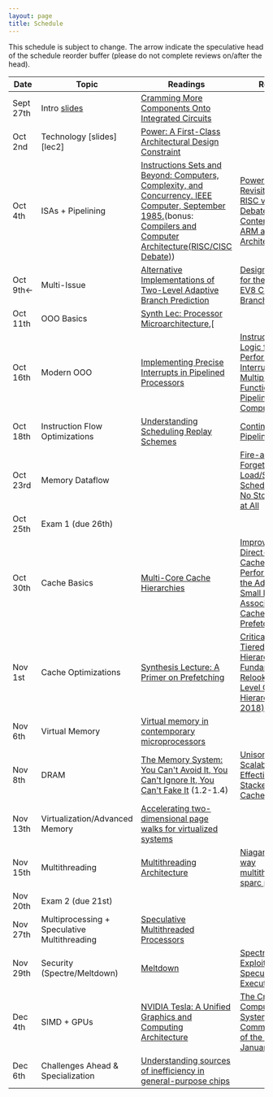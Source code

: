 ```yaml
---
layout: page
title: Schedule
---
```


This schedule is subject to change.  The arrow indicate the speculative head of the schedule reorder buffer (please do not complete reviews on/after the head).

| Date                | Topic                                        | Readings                                                                                                                                                                               | Review                                                                                                                            |
|---------------------|----------------------------------------------|----------------------------------------------------------------------------------------------------------------------------------------------------------------------------------------|-----------------------------------------------------------------------------------------------------------------------------------|
| Sept 27th           | Intro [slides][lec1]                         | [Cramming More Components Onto Integrated Circuits][moore65]                                                                                                                           |                                                                                                                                   |
| Oct 2nd             | Technology  [slides][lec2]                   | [Power: A First-Class Architectural Design Constraint][mudge-power]                                                                                                                    |                                                                                                                                   |
| Oct 4th             | ISAs + Pipelining                            | [Instructions Sets and Beyond: Computers, Complexity, and Concurrency. IEEE Computer, September 1985.][isas85](bonus: [Compilers and Computer Architecture(RISC/CISC Debate)][wulf81]) | [Power Struggles: Revisiting the RISC vs. CISC Debate on Contemporary ARM and x86 Architectures][power-struggles]                 |
| Oct 9th$\leftarrow$ | Multi-Issue                                  | [Alternative Implementations of Two-Level Adaptive Branch Prediction][two-level-bp]                                                                                                    | [Design Tradeoffs for the Alpha EV8 Conditional Branch Predictor][seznec_alphaev8]                                                |
| Oct 11th            | OOO Basics                                   | [Synth Lec: Processor Microarchitecture][synth-proc-micro],[                                                                                                                           |                                                                                                                                   |
| Oct 16th            | Modern OOO                                   | [Implementing Precise Interrupts in Pipelined Processors][smith-precise]                                                                                                               | [Instruction Issue Logic for High-Performance, Interruptible, Multiple Functional Unit, Pipelined Computers][sohi-issue]          |
| Oct 18th            | Instruction Flow Optimizations               | [Understanding Scheduling Replay Schemes][spec-sched-replay]                                                                                                                           | [Continual Flow Pipelines][cfp]                                                                                                   |
| Oct 23rd            | Memory Dataflow                              |                                                                                                                                                                                        | [Fire-and-Forget: Load/Store Scheduling with No Store Queue at All][fnf]                                                          |
| Oct 25th            | Exam 1 (due 26th)                            |                                                                                                                                                                                        |                                                                                                                                   |
| Oct 30th            | Cache Basics                                 | [Multi-Core Cache Hierarchies][synth-cache]                                                                                                                                            | [Improving Direct-Mapped Cache Performance by the Addition of a Small Fully-Associative Cache and Prefetch Buffers][victim-cache] |
| Nov 1st             | Cache Optimizations                          | [Synthesis Lecture: A Primer on Prefetching][synth-prefetch]                                                                                                                           | [Criticality Aware Tiered Cache Hierarchy: A Fundamental Relook at Multi-Level Cache Hierarchies(ISCA 2018)][crit-aware-cache]    |
| Nov 6th             | Virtual Memory                               | [Virtual memory in contemporary microprocessors][vmem]                                                                                                                                 |                                                                                                                                   |
| Nov 8th             | DRAM                                         | [The Memory System: You Can't Avoid It, You Can't Ignore It, You Can't Fake It][synth-dram] (1.2-1.4)                                                                                  | [Unison Cache: A Scalable and Effective Die-Stacked DRAM Cache][dram-cache]                                                       |
| Nov 13th            | Virtualization/Advanced Memory               | [Accelerating two-dimensional page walks for virtualized systems][2d-virt-page]                                                                                                        |                                                                                                                                   |
| Nov 15th            | Multithreading                               | [Multithreading Architecture][synth-multi]                                                                                                                                             | [Niagara: A 32-way multithreaded sparc processor][niagara]                                                                        |
| Nov 20th            | Exam 2 (due 21st)                            |                                                                                                                                                                                        |                                                                                                                                   |
| Nov 27th            | Multiprocessing + Speculative Multithreading | [Speculative Multithreaded Processors][spec-multi]                                                                                                                                     |                                                                                                                                   |
| Nov 29th            | Security (Spectre/Meltdown)                  | [Meltdown][meltdown]                                                                                                                                                                   | [Spectre Attacks: Exploiting Speculative Execution][spectre]                                                                      |
| Dec 4th             | SIMD + GPUs                                  | [NVIDIA Tesla: A Unified Graphics and Computing Architecture][tesla]                                                                                                                   | [The Cray-1 Computer System, Communications of the ACM, January 1978][cray1]                                                      |
| Dec 6th             | Challenges Ahead & Specialization            | [Understanding sources of inefficiency in general-purpose chips][gen-purp-innef]                                                                                                       |                                                                                                                                   |

[lec1]: http://web.cs.ucla.edu/~tjn/ucla/01-intro.pdf
[lec1]: http://web.cs.ucla.edu/~tjn/ucla/02-tech.pdf
[sohi-issue]: https://dl.acm.org/citation.cfm?id=78592
[fnf]: https://dl.acm.org/citation.cfm?id=1194844
[perceptron-bp]: https://www.cs.utexas.edu/~lin/papers/hpca01.pdf
[mipsr10k]: http://ieeexplore.ieee.org/document/491460/
[wavescalar]: http://wavescalar.cs.washington.edu/wavescalar.pdf
[two-level-bp]:https://dl.acm.org/citation.cfm?id=139709
[elm]: https://ieeexplore.ieee.org/stamp/stamp.jsp?tp=&arnumber=4563875
[prefetch-tax]: http://ieeexplore.ieee.org/stamp/stamp.jsp?arnumber=1261824
[wulf81]: http://www.eecg.toronto.edu/~moshovos/ACA06/readings/wulf-compilers-and-architecture.pdf
[risc-throwdown]: http://citeseerx.ist.psu.edu/viewdoc/download?doi=10.1.1.111.1776&rep=rep1&type=pdf
[predication]: http://web.eecs.umich.edu/~mahlke/papers/1995/mahlke_isca95.pdf
[cfp]: https://dl.acm.org/citation.cfm?id=1024407
[mudge-power]: https://ieeexplore.ieee.org/document/917539/
[selective-cache]: https://dl.acm.org/citation.cfm?id=320119
[victim-rep]: https://ieeexplore.ieee.org/stamp/stamp.jsp?tp=&arnumber=1431568
[seznec_alphaev8]: https://dl.acm.org/citation.cfm?id=545249
[ia64]:https://ieeexplore.ieee.org/document/877947
[smith-precise]: https://ieeexplore.ieee.org/stamp/stamp.jsp?arnumber=4607
[spec-sched-replay]: http://citeseerx.ist.psu.edu/viewdoc/summary?doi=10.1.1.65.8819
[victim-cache]: https://dl.acm.org/citation.cfm?id=325162
[moore65]: https://www.cs.utexas.edu/~fussell/courses/cs352h/papers/moore.pdf
[isas85]: http://ieeexplore.ieee.org/document/1663000/?reload=true&arnumber=1663000
[power-struggles]: https://research.cs.wisc.edu/vertical/papers/2013/hpca13-isa-power-struggles.pdf
[vmem]: https://ieeexplore.ieee.org/document/710872?arnumber=710872
[synth-proc-micro]: https://www.morganclaypool.com/doi/pdf/10.2200/S00309ED1V01Y201011CAC012
[synth-prefetch]: https://www.morganclaypool.com/doi/pdf/10.2200/S00581ED1V01Y201405CAC028
[synth-dram]: https://www.morganclaypool.com/doi/abs/10.2200/S00201ED1V01Y200907CAC007
[synth-multi]: https://www.morganclaypool.com/doi/abs/10.2200/S00458ED1V01Y201212CAC021
[synth-cache]: https://www.morganclaypool.com/doi/abs/10.2200/S00365ED1V01Y201105CAC017
[niagara]: http://www-hydra.stanford.edu/publications/ieeemicro_niagara.pdf
[crit-aware-cache]: https://ieeexplore.ieee.org/document/8416821
[spectre]: https://spectreattack.com/spectre.pdf
[meltdown]: https://meltdownattack.com/meltdown.pdf
[tesla]: https://ieeexplore.ieee.org/abstract/document/4523358
[cray1]: http://portal.acm.org/citation.cfm?doid=359327.359336
[gen-purp-innef]: https://dl.acm.org/citation.cfm?id=1815968
[2d-virt-page]: https://dl.acm.org/citation.cfm?id=1346286
[spec-multi]:https://ieeexplore.ieee.org/stamp/stamp.jsp?tp=&arnumber=917542
[dram-cache]: https://ieeexplore.ieee.org/stamp/stamp.jsp?tp=&arnumber=7011375
